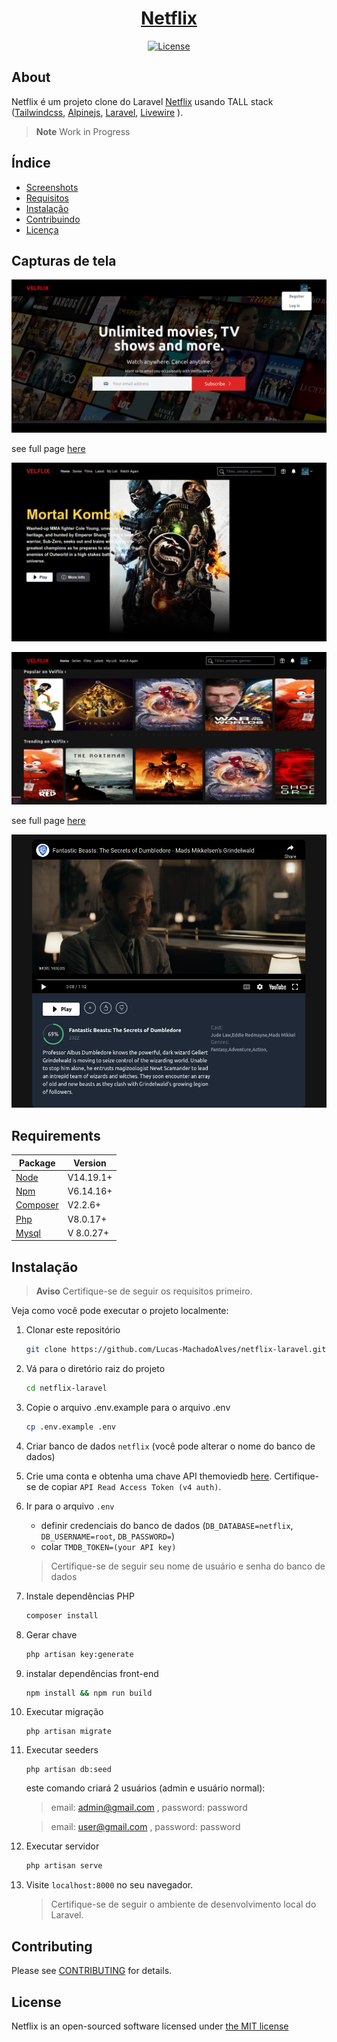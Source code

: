 <a href="https://github.com/Lucas-MachadoAlves/netflix-laravel"> <h1 align="center">Netflix</h1></a>
<p align="center"><a href="https://github.com/Lucas-MachadoAlves/netflix-laravel/blob/main/LICENSE"><img src="https://poser.pugx.org/cpriego/valet-linux/license.svg" alt="License"></a>
</p>

## About

Netflix é um projeto clone do Laravel [Netflix](https://netflix.com) usando TALL stack ([Tailwindcss](https://tailwindcss.com/), [Alpinejs](https://github.com/alpinejs/alpine/), [Laravel](https://laravel.com/), [Livewire](https://laravel-livewire.com/) ).

> **Note**
> Work in Progress

## Índice

* [Screenshots](#screenshots)
* [Requisitos](#requirements)
* [Instalação](#installation)
* [Contribuindo](#contributing)
* [Licença](#license)

<a name="screenshots"></a>
## Capturas de tela

![home page](https://raw.githubusercontent.com/Lucas-MachadoAlves/netflix-laravel/main/public/img/home.png)

see full page [here](https://raw.githubusercontent.com/Lucas-MachadoAlves/netflix-laravel/main/public/img/home-full-page.png)

![movies header](https://raw.githubusercontent.com/Lucas-MachadoAlves/netflix-laravel/main/public/img/movies-header.png)

![movies](https://raw.githubusercontent.com/Lucas-MachadoAlves/netflix-laravel/main/public/img/movies.png)

see full page [here](https://raw.githubusercontent.com/Lucas-MachadoAlves/netflix-laravel/main/public/img/movies-full-page.png)

![Detail movies](https://raw.githubusercontent.com/Lucas-MachadoAlves/netflix-laravel/main/public/img/details-movie.png)

<a name="requirements"></a>
## Requirements

Package | Version
--- | ---
[Node](https://nodejs.org/en/) | V14.19.1+
[Npm](https://nodejs.org/en/)  | V6.14.16+ 
[Composer](https://getcomposer.org/)  | V2.2.6+
[Php](https://www.php.net/)  | V8.0.17+
[Mysql](https://www.mysql.com/)  |V 8.0.27+

<a name="installation"></a>
## Instalação

> **Aviso**
> Certifique-se de seguir os requisitos primeiro.

Veja como você pode executar o projeto localmente:
1. Clonar este repositório
    ```sh
    git clone https://github.com/Lucas-MachadoAlves/netflix-laravel.git
    ```

1. Vá para o diretório raiz do projeto
    ```sh
    cd netflix-laravel
    ```

1. Copie o arquivo .env.example para o arquivo .env
    ```sh
    cp .env.example .env
    ```
1. Criar banco de dados `netflix` (você pode alterar o nome do banco de dados)

1. Crie uma conta e obtenha uma chave API themoviedb [ here](https://www.themoviedb.org/settings/api). Certifique-se de copiar `API Read Access Token (v4 auth)`.

1. Ir para o arquivo `.env` 
    - definir credenciais do banco de dados (`DB_DATABASE=netflix`, `DB_USERNAME=root`, `DB_PASSWORD=`)
    - colar `TMDB_TOKEN=(your API key)` 
    > Certifique-se de seguir seu nome de usuário e senha do banco de dados

1. Instale dependências PHP
    ```sh
    composer install
    ```

1. Gerar chave
    ```sh
    php artisan key:generate
    ```

1. instalar dependências front-end
    ```sh
    npm install && npm run build
    ```

1. Executar migração
    ```
    php artisan migrate
    ```
    
1. Executar seeders
    ```
    php artisan db:seed
    ```
    este comando criará 2 usuários (admin e usuário normal):
     > email: admin@gmail.com , password: password

     > email: user@gmail.com , password: password 

1. Executar servidor 

    ```sh
    php artisan serve
    ```  

1. Visite `localhost:8000` no seu navegador.     

    > Certifique-se de seguir o ambiente de desenvolvimento local do Laravel.

<a name="contributing"></a>
## Contributing

Please see [CONTRIBUTING](CONTRIBUTING.md) for details.

<a name="license"></a>
## License
Netflix is an open-sourced software licensed under [the MIT license](https://github.com/Lucas-MachadoAlves/netflix-laravel/blob/main/LICENSE)
